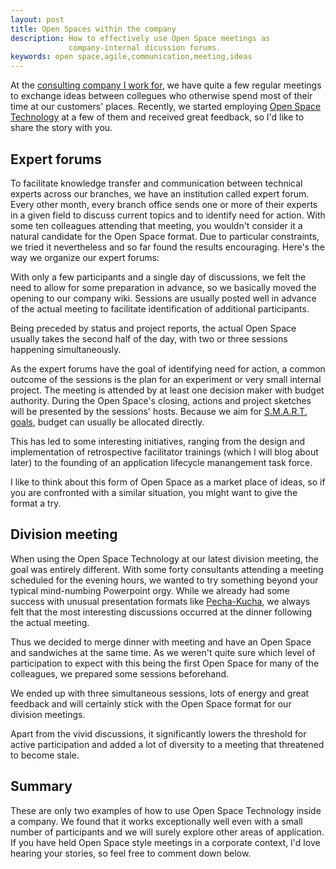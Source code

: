 ```yaml
---
layout: post
title: Open Spaces within the company
description: How to effectively use Open Space meetings as
             company-internal dicussion forums.
keywords: open space,agile,communication,meeting,ideas
---
```

At the [consulting company I work
for](http://www.opitz-consulting.com), we have quite a few regular
meetings to exchange ideas between collegues who otherwise spend most
of their time at our customers' places.
Recently, we started employing [Open Space
Technology](http://www.openspaceworld.org/) at a few of them and
received great feedback, so I'd like to share the story with you.

## Expert forums
To facilitate knowledge transfer and communication between technical
experts across our branches, we have an institution called expert
forum. Every other month, every branch office sends one or more of
their experts in a given field to discuss current topics and to
identify need for action.
With some ten colleagues attending that meeting, you wouldn't consider
it a natural candidate for the Open Space format. Due to particular
constraints, we tried it nevertheless and so far found the results
encouraging. Here's the way we organize our expert forums:

With only a few participants and a single day of discussions, we felt
the need to allow for some preparation in advance, so we basically
moved the opening to our company wiki. Sessions are usually posted
well in advance of the actual meeting to facilitate identification of
additional participants.

Being preceded by status and project reports, the actual Open Space
usually takes the second half of the day, with two or three sessions
happening simultaneously.

As the expert forums have the goal of identifying need for action, a
common outcome of the sessions is the plan for an experiment or very
small internal project. The meeting is attended by at least one
decision maker with budget authority. During the Open Space's closing,
actions and project sketches will be presented by the sessions'
hosts. Because we aim for
[S.M.A.R.T. goals](http://www.goal-setting-guide.com/goal-setting-tutorials/smart-goal-setting),
budget can usually be allocated directly.

This has led to some interesting initiatives, ranging from the design
and implementation of retrospective facilitator trainings (which I
will blog about later) to the founding of an application lifecycle
manangement task force.

I like to think about this form of Open Space as a market place of
ideas, so if you are confronted with a similar situation, you might
want to give the format a try.

## Division meeting
When using the Open Space Technology at our latest division meeting,
the goal was entirely different. With some forty consultants attending
a meeting scheduled for the evening hours, we wanted to try something
beyond your typical mind-numbing Powerpoint orgy. While we already had
some success with unusual presentation formats like
[Pecha-Kucha](http://www.pecha-kucha.org/), we always felt that the
most interesting discussions occurred at the dinner following the
actual meeting.

Thus we decided to merge dinner with meeting and have an Open Space
and sandwiches at the same time. As we weren't quite sure which level
of participation to expect with this being the first Open Space for
many of the colleagues, we prepared some sessions beforehand.

We ended up with three simultaneous sessions, lots of energy and great
feedback and will certainly stick with the Open Space format for our
division meetings.

Apart from the vivid discussions, it significantly lowers the
threshold for active participation and added a lot of diversity to a
meeting that threatened to become stale.

## Summary
These are only two examples of how to use Open Space Technology inside
a company. We found that it works exceptionally well even with a small
number of participants and we will surely explore other areas of
application. If you have held Open Space style meetings in a corporate
context, I'd love hearing your stories, so feel free to comment down
below.
